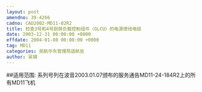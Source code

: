 ```yaml
---
layout: post
amendno: 39-4266
cadno: CAD2002-MD11-02R2
title: 检查3号和4号厨房负载控制组件（GLCU）的电源馈线电缆
date: 2003-12-31 00:00:00 +0800
effdate: 2004-01-08 00:00:00 +0800
tag: MD11
categories: 民航华东管理局适航处
author: 吴镝
---
```


##适用范围:
系列号列在波音2003.01.07颁布的服务通告MD11-24-184R2上的所有MD11飞机

